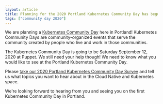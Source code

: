 ```yaml
---
layout: article
title: Planning for the 2020 Portland Kubernetes Community Day has begun!
tags: ["community day 2020"]
---
```


We are planning a [Kubernetes Community Day](https://kubernetescommunitydays.org/) here in Portland!
Kubernetes Community Days are community-organized events that serve the community
created by people who live and work in those communities.

The Kubernetes Community Day is going to be Saturday September 12, 2020 at Puppet.
We still need your help though! We need to know what you would like
to see at the Portland Kubernetes Community Day.

Please [take our 2020 Portland Kubernetes Community Day Survey](https://forms.gle/w5rkJqdEwkndYxHd6)
and tell us what topics you want to hear about in the Cloud Native and Kubernetes space.

We're looking forward to hearing from you and seeing you on the first Kubernetes
Community Day in Portland.
